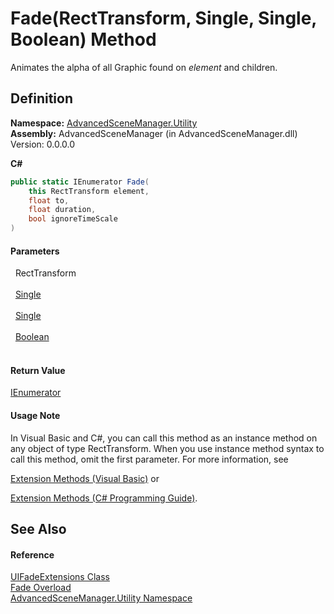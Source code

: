 # Fade(RectTransform, Single, Single, Boolean) Method


Animates the alpha of all Graphic found on *element* and children.



## Definition
**Namespace:** <a href="N_AdvancedSceneManager_Utility">AdvancedSceneManager.Utility</a>  
**Assembly:** AdvancedSceneManager (in AdvancedSceneManager.dll) Version: 0.0.0.0

**C#**
``` C#
public static IEnumerator Fade(
	this RectTransform element,
	float to,
	float duration,
	bool ignoreTimeScale
)
```



#### Parameters
<dl><dt>  RectTransform</dt><dd> </dd><dt>  <a href="https://learn.microsoft.com/dotnet/api/system.single" target="_blank" rel="noopener noreferrer">Single</a></dt><dd> </dd><dt>  <a href="https://learn.microsoft.com/dotnet/api/system.single" target="_blank" rel="noopener noreferrer">Single</a></dt><dd> </dd><dt>  <a href="https://learn.microsoft.com/dotnet/api/system.boolean" target="_blank" rel="noopener noreferrer">Boolean</a></dt><dd> </dd></dl>

#### Return Value
<a href="https://learn.microsoft.com/dotnet/api/system.collections.ienumerator" target="_blank" rel="noopener noreferrer">IEnumerator</a>

#### Usage Note
In Visual Basic and C#, you can call this method as an instance method on any object of type RectTransform. When you use instance method syntax to call this method, omit the first parameter. For more information, see <a href="https://docs.microsoft.com/dotnet/visual-basic/programming-guide/language-features/procedures/extension-methods" target="_blank" rel="noopener noreferrer">

Extension Methods (Visual Basic)</a> or <a href="https://docs.microsoft.com/dotnet/csharp/programming-guide/classes-and-structs/extension-methods" target="_blank" rel="noopener noreferrer">

Extension Methods (C# Programming Guide)</a>.

## See Also


#### Reference
<a href="T_AdvancedSceneManager_Utility_UIFadeExtensions">UIFadeExtensions Class</a>  
<a href="Overload_AdvancedSceneManager_Utility_UIFadeExtensions_Fade">Fade Overload</a>  
<a href="N_AdvancedSceneManager_Utility">AdvancedSceneManager.Utility Namespace</a>  
